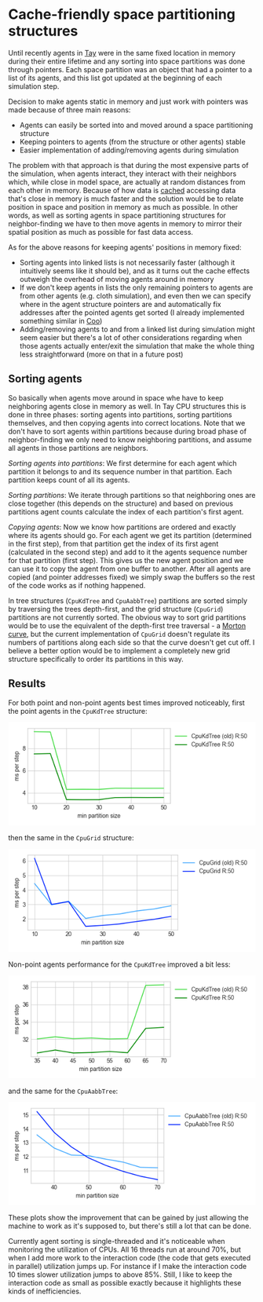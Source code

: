 # Cache-friendly space partitioning structures

Until recently agents in [Tay](https://github.com/bcace/tay) were in the same fixed location in memory during their entire lifetime and any sorting into space partitions was done through pointers. Each space partition was an object that had a pointer to a list of its agents, and this list got updated at the beginning of each simulation step.

Decision to make agents static in memory and just work with pointers was made because of three main reasons:

* Agents can easily be sorted into and moved around a space partitioning structure
* Keeping pointers to agents (from the structure or other agents) stable
* Easier implementation of adding/removing agents during simulation

The problem with that approach is that during the most expensive parts of the simulation, when agents interact, they interact with their neighbors which, while close in model space, are actually at random distances from each other in memory. Because of how data is [cached](https://en.wikipedia.org/wiki/Locality_of_reference) accessing data that's close in memory is much faster and the solution would be to relate position in space and position in memory as much as possible. In other words, as well as sorting agents in space partitioning structures for neighbor-finding we have to then move agents in memory to mirror their spatial position as much as possible for fast data access.

As for the above reasons for keeping agents' positions in memory fixed:

* Sorting agents into linked lists is not necessarily faster (although it intuitively seems like it should be), and as it turns out the cache effects outweigh the overhead of moving agents around in memory
* If we don't keep agents in lists the only remaining pointers to agents are from other agents (e.g. cloth simulation), and even then we can specify where in the agent structure pointers are and automatically fix addresses after the pointed agents get sorted (I already implemented something similar in [Coo](https://github.com/bcace/coo))
* Adding/removing agents to and from a linked list during simulation might seem easier but there's a lot of other considerations regarding when those agents actually enter/exit the simulation that make the whole thing less straightforward (more on that in a future post)

## Sorting agents

So basically when agents move around in space whe have to keep neighboring agents close in memory as well. In Tay CPU structures this is done in three phases: sorting agents into partitions, sorting partitions themselves, and then copying agents into correct locations. Note that we don't have to sort agents within partitions because during broad phase of neighbor-finding we only need to know neighboring partitions, and assume all agents in those partitions are neighbors.

*Sorting agents into partitions*: We first determine for each agent which partition it belongs to and its sequence number in that partition. Each partition keeps count of all its agents.

*Sorting partitions*: We iterate through partitions so that neighboring ones are close together (this depends on the structure) and based on previous partitions agent counts calculate the index of each partition's first agent.

*Copying agents*: Now we know how partitions are ordered and exactly where its agents should go. For each agent we get its partition (determined in the first step), from that partition get the index of its first agent (calculated in the second step) and add to it the agents sequence number for that partition (first step). This gives us the new agent position and we can use it to copy the agent from one buffer to another. After all agents are copied (and pointer addresses fixed) we simply swap the buffers so the rest of the code works as if nothing happened.

In tree structures (`CpuKdTree` and `CpuAabbTree`) partitions are sorted simply by traversing the trees depth-first, and the grid structure (`CpuGrid`) partitions are not currently sorted. The obvious way to sort grid partitions would be to use the equivalent of the depth-first tree traversal - a [Morton curve](https://en.wikipedia.org/wiki/Z-order_curve), but the current implementation of `CpuGrid` doesn't regulate its numbers of partitions along each side so that the curve doesn't get cut off. I believe a better option would be to implement a completely new grid structure specifically to order its partitions in this way.

## Results

For both point and non-point agents best times improved noticeably, first the point agents in the `CpuKdTree` structure:

![cached_plot_1](/cached_plot_1.png)

then the same in the `CpuGrid` structure:

![cached_plot_2](/cached_plot_2.png)

Non-point agents performance for the `CpuKdTree` improved a bit less:

![cached_nonpoint_plot_1](/cached_nonpoint_plot_1.png)

and the same for the `CpuAabbTree`:

![cached_nonpoint_plot_2](/cached_nonpoint_plot_2.png)

These plots show the improvement that can be gained by just allowing the machine to work as it's supposed to, but there's still a lot that can be done. 

Currently agent sorting is single-threaded and it's noticeable when monitoring the utilization of CPUs. All 16 threads run at around 70%, but when I add more work to the interaction code (the code that gets executed in parallel) utilization jumps up. For instance if I make the interaction code 10 times slower utilization jumps to above 85%. Still, I like to keep the interaction code as small as possible exactly because it highlights these kinds of inefficiencies. 
